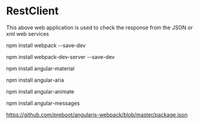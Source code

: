 # RestClient
This above web application is used to check the response from the JSON or xml web services


npm install webpack --save-dev

npm install webpack-dev-server --save-dev

npm install angular-material

npm install angular-aria

npm install angular-animate

npm install angular-messages

https://github.com/preboot/angularjs-webpack/blob/master/package.json